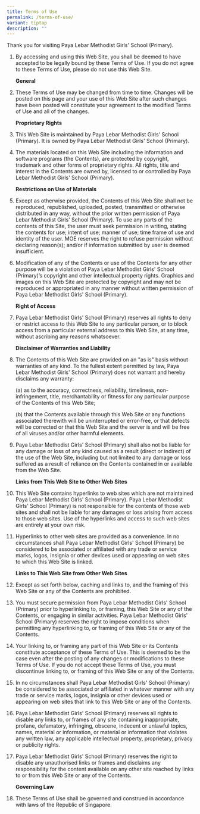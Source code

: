 ```yaml
---
title: Terms of Use
permalink: /terms-of-use/
variant: tiptap
description: ""
---
```

<p>Thank you for visiting Paya Lebar Methodist Girls' School (Primary).</p>
<ol data-tight="true" class="tight">
<li>
<p>By accessing and using this Web Site, you shall be deemed to have accepted
to be legally bound by these Terms of Use. If you do not agree to these
Terms of Use, please do not use this Web Site.</p>
<p><strong>General</strong>
</p>
</li>
<li>
<p>These Terms of Use may be changed from time to time. Changes will be posted
on this page and your use of this Web Site after such changes have been
posted will constitute your agreement to the modified Terms of Use and
all of the changes.</p>
<p><strong>Proprietary Rights</strong>
</p>
</li>
<li>
<p>This Web Site is maintained by Paya Lebar Methodist Girls' School (Primary).
It is owned by Paya Lebar Methodist Girls' School (Primary).</p>
</li>
<li>
<p>The materials located on this Web Site including the information and software
programs (the Contents), are protected by copyright, trademark and other
forms of proprietary rights. All rights, title and interest in the Contents
are owned by, licensed to or controlled by Paya Lebar Methodist Girls'
School (Primary).</p>
<p><strong>Restrictions on Use of Materials</strong>
</p>
</li>
<li>
<p>Except as otherwise provided, the Contents of this Web Site shall not
be reproduced, republished, uploaded, posted, transmitted or otherwise
distributed in any way, without the prior written permission of Paya Lebar
Methodist Girls' School (Primary). To use any parts of the contents of
this Site, the user must seek permission in writing, stating the contents
for use; intent of use; manner of use; time frame of use and identity of
the user. MOE reserves the right to refuse permission without declaring
reason(s); and/or if information submitted by user is deemed insufficient.</p>
</li>
<li>
<p>Modification of any of the Contents or use of the Contents for any other
purpose will be a violation of Paya Lebar Methodist Girls' School (Primary)’s
copyright and other intellectual property rights. Graphics and images on
this Web Site are protected by copyright and may not be reproduced or appropriated
in any manner without written permission of Paya Lebar Methodist Girls'
School (Primary).</p>
<p><strong>Right of Access</strong>
</p>
</li>
<li>
<p>Paya Lebar Methodist Girls' School (Primary) reserves all rights to deny
or restrict access to this Web Site to any particular person, or to block
access from a particular external address to this Web Site, at any time,
without ascribing any reasons whatsoever.</p>
<p><strong>Disclaimer of Warranties and Liability</strong>
</p>
</li>
<li>
<p>The Contents of this Web Site are provided on an "as is" basis without
warranties of any kind. To the fullest extent permitted by law, Paya Lebar
Methodist Girls' School (Primary) does not warrant and hereby disclaims
any warranty:</p>
<p>(a) as to the accuracy, correctness, reliability, timeliness, non-infringement,
title, merchantability or fitness for any particular purpose of the Contents
of this Web Site;</p>
<p>(b) that the Contents available through this Web Site or any functions
associated therewith will be uninterrupted or error-free, or that defects
will be corrected or that this Web Site and the server is and will be free
of all viruses and/or other harmful elements.</p>
</li>
<li>
<p>Paya Lebar Methodist Girls' School (Primary) shall also not be liable
for any damage or loss of any kind caused as a result (direct or indirect)
of the use of the Web Site, including but not limited to any damage or
loss suffered as a result of reliance on the Contents contained in or available
from the Web Site.</p>
<p><strong>Links from This Web Site to Other Web Sites</strong>
</p>
</li>
<li>
<p>This Web Site contains hyperlinks to web sites which are not maintained
Paya Lebar Methodist Girls' School (Primary). Paya Lebar Methodist Girls'
School (Primary) is not responsible for the contents of those web sites
and shall not be liable for any damages or loss arising from access to
those web sites. Use of the hyperlinks and access to such web sites are
entirely at your own risk.</p>
</li>
<li>
<p>Hyperlinks to other web sites are provided as a convenience. In no circumstances
shall Paya Lebar Methodist Girls' School (Primary) be considered to be
associated or affiliated with any trade or service marks, logos, insignia
or other devices used or appearing on web sites to which this Web Site
is linked.</p>
<p><strong>Links to This Web Site from Other Web Sites</strong>
</p>
</li>
<li>
<p>Except as set forth below, caching and links to, and the framing of this
Web Site or any of the Contents are prohibited.</p>
</li>
<li>
<p>You must secure permission from Paya Lebar Methodist Girls' School (Primary)
prior to hyperlinking to, or framing, this Web Site or any of the Contents,
or engaging in similar activities. Paya Lebar Methodist Girls' School (Primary)
reserves the right to impose conditions when permitting any hyperlinking
to, or framing of this Web Site or any of the Contents.</p>
</li>
<li>
<p>Your linking to, or framing any part of this Web Site or its Contents
constitute acceptance of these Terms of Use. This is deemed to be the case
even after the posting of any changes or modifications to these Terms of
Use. If you do not accept these Terms of Use, you must discontinue linking
to, or framing of this Web Site or any of the Contents.</p>
</li>
<li>
<p>In no circumstances shall Paya Lebar Methodist Girls' School (Primary)
be considered to be associated or affiliated in whatever manner with any
trade or service marks, logos, insignia or other devices used or appearing
on web sites that link to this Web Site or any of the Contents.</p>
</li>
<li>
<p>Paya Lebar Methodist Girls' School (Primary) reserves all rights to disable
any links to, or frames of any site containing inappropriate, profane,
defamatory, infringing, obscene, indecent or unlawful topics, names, material
or information, or material or information that violates any written law,
any applicable intellectual property, proprietary, privacy or publicity
rights.</p>
</li>
<li>
<p>Paya Lebar Methodist Girls' School (Primary) reserves the right to disable
any unauthorised links or frames and disclaims any responsibility for the
content available on any other site reached by links to or from this Web
Site or any of the Contents.</p>
<p><strong>Governing Law</strong>
</p>
</li>
<li>
<p>These Terms of Use shall be governed and construed in accordance with
laws of the Republic of Singapore.</p>
</li>
</ol>
<p></p>